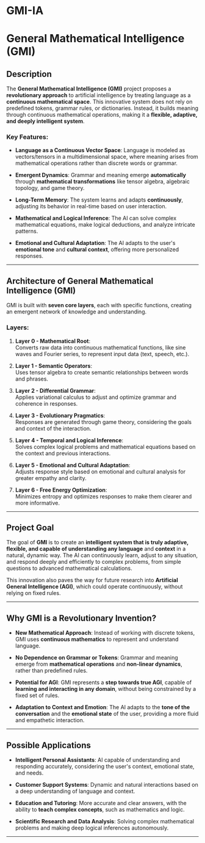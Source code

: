 # GMI-IA
# **General Mathematical Intelligence (GMI)**

## **Description**

The **General Mathematical Intelligence (GMI)** project proposes a **revolutionary approach** to artificial intelligence by treating language as a **continuous mathematical space**. This innovative system does not rely on predefined tokens, grammar rules, or dictionaries. Instead, it builds meaning through continuous mathematical operations, making it a **flexible, adaptive, and deeply intelligent system**.

### **Key Features**:

- **Language as a Continuous Vector Space**: Language is modeled as vectors/tensors in a multidimensional space, where meaning arises from mathematical operations rather than discrete words or grammar.
  
- **Emergent Dynamics**: Grammar and meaning emerge **automatically** through **mathematical transformations** like tensor algebra, algebraic topology, and game theory.

- **Long-Term Memory**: The system learns and adapts **continuously**, adjusting its behavior in real-time based on user interaction.

- **Mathematical and Logical Inference**: The AI can solve complex mathematical equations, make logical deductions, and analyze intricate patterns.

- **Emotional and Cultural Adaptation**: The AI adapts to the user's **emotional tone** and **cultural context**, offering more personalized responses.

---

## **Architecture of General Mathematical Intelligence (GMI)**

GMI is built with **seven core layers**, each with specific functions, creating an emergent network of knowledge and understanding.

### **Layers**:

1. **Layer 0 - Mathematical Root**:  
   Converts raw data into continuous mathematical functions, like sine waves and Fourier series, to represent input data (text, speech, etc.).

2. **Layer 1 - Semantic Operators**:  
   Uses tensor algebra to create semantic relationships between words and phrases.

3. **Layer 2 - Differential Grammar**:  
   Applies variational calculus to adjust and optimize grammar and coherence in responses.

4. **Layer 3 - Evolutionary Pragmatics**:  
   Responses are generated through game theory, considering the goals and context of the interaction.

5. **Layer 4 - Temporal and Logical Inference**:  
   Solves complex logical problems and mathematical equations based on the context and previous interactions.

6. **Layer 5 - Emotional and Cultural Adaptation**:  
   Adjusts response style based on emotional and cultural analysis for greater empathy and clarity.

7. **Layer 6 - Free Energy Optimization**:  
   Minimizes entropy and optimizes responses to make them clearer and more informative.

---

## **Project Goal**

The goal of **GMI** is to create an **intelligent system that is truly adaptive, flexible, and capable of understanding any language** and **context** in a natural, dynamic way. The AI can continuously learn, adjust to any situation, and respond deeply and efficiently to complex problems, from simple questions to advanced mathematical calculations.

This innovation also paves the way for future research into **Artificial General Intelligence (AGI)**, which could operate continuously, without relying on fixed rules.

---

## **Why GMI is a Revolutionary Invention?**

- **New Mathematical Approach**: Instead of working with discrete tokens, GMI uses **continuous mathematics** to represent and understand language.
  
- **No Dependence on Grammar or Tokens**: Grammar and meaning emerge from **mathematical operations** and **non-linear dynamics**, rather than predefined rules.

- **Potential for AGI**: GMI represents a **step towards true AGI**, capable of **learning and interacting in any domain**, without being constrained by a fixed set of rules.

- **Adaptation to Context and Emotion**: The AI adapts to the **tone of the conversation** and the **emotional state** of the user, providing a more fluid and empathetic interaction.

---

## **Possible Applications**

- **Intelligent Personal Assistants**: AI capable of understanding and responding accurately, considering the user's context, emotional state, and needs.
  
- **Customer Support Systems**: Dynamic and natural interactions based on a deep understanding of language and context.

- **Education and Tutoring**: More accurate and clear answers, with the ability to **teach complex concepts**, such as mathematics and logic.

- **Scientific Research and Data Analysis**: Solving complex mathematical problems and making deep logical inferences autonomously.

---
